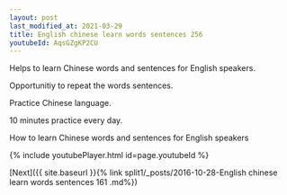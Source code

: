 ```yaml
---
layout: post
last_modified_at: 2021-03-29
title: English chinese learn words sentences 256 
youtubeId: AqsGZgKP2CU
---
```

 
 
Helps to learn Chinese words and sentences for English speakers.

Opportunitiy to repeat the words sentences. 

Practice Chinese language. 
 
10 minutes practice every day. 
 
How to learn Chinese words and sentences for English speakers 
 
{% include youtubePlayer.html id=page.youtubeId %}
 
 
[Next]({{ site.baseurl }}{% link  split1/_posts/2016-10-28-English chinese learn words sentences 161 .md%})
 
